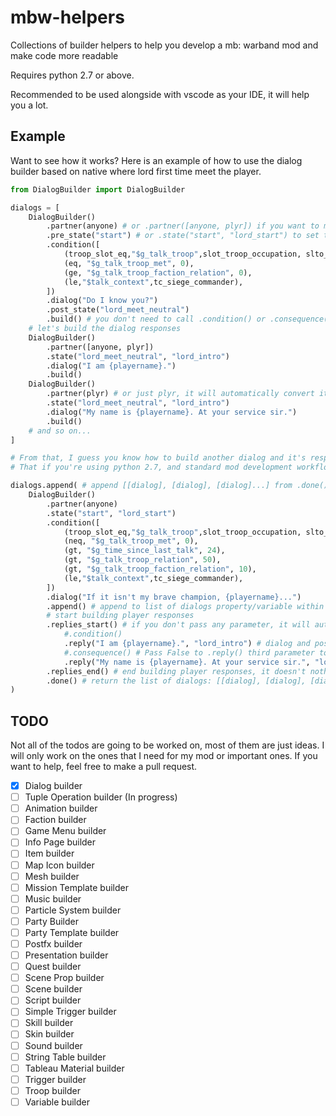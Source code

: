 # mbw-helpers
Collections of builder helpers to help you develop a mb: warband mod and make code more readable

Requires python 2.7 or above.

Recommended to be used alongside with vscode as your IDE, it will help you a lot.

## Example
Want to see how it works? Here is an example of how to use the dialog builder based on native where lord first time meet the player.

```python
from DialogBuilder import DialogBuilder

dialogs = [
    DialogBuilder()
        .partner(anyone) # or .partner([anyone, plyr]) if you want to make a player response/choice
        .pre_state("start") # or .state("start", "lord_start") to set the pre_state and post_state
        .condition([
            (troop_slot_eq,"$g_talk_troop",slot_troop_occupation, slto_kingdom_hero),
            (eq, "$g_talk_troop_met", 0),
            (ge, "$g_talk_troop_faction_relation", 0),
            (le,"$talk_context",tc_siege_commander),
        ])
        .dialog("Do I know you?")
        .post_state("lord_meet_neutral")
        .build() # you don't need to call .condition() or .consequence() if your dialog doesn't have any, they automatically return an empty list
    # let's build the dialog responses
    DialogBuilder()
        .partner([anyone, plyr])
        .state("lord_meet_neutral", "lord_intro")
        .dialog("I am {playername}.")
        .build()
    DialogBuilder()
        .partner(plyr) # or just plyr, it will automatically convert it to [anyone, plyr] by the builder
        .state("lord_meet_neutral", "lord_intro")
        .dialog("My name is {playername}. At your service sir.")
        .build()
    # and so on...
]

# From that, I guess you know how to build another dialog and it's responses.
# That if you're using python 2.7, and standard mod development workflow. In modern development workflow, you can't use them inside the dialogs list, but, in exchange you can do even better:

dialogs.append( # append [[dialog], [dialog], [dialog]...] from .done() to the dialogs list variable
    DialogBuilder()
        .partner(anyone)
        .state("start", "lord_start")
        .condition([
            (troop_slot_eq,"$g_talk_troop",slot_troop_occupation, slto_kingdom_hero),
            (neq, "$g_talk_troop_met", 0),
            (gt, "$g_time_since_last_talk", 24),
            (gt, "$g_talk_troop_relation", 50),
            (gt, "$g_talk_troop_faction_relation", 10),
            (le,"$talk_context",tc_siege_commander),
        ])
        .dialog("If it isn't my brave champion, {playername}...")
        .append() # append to list of dialogs property/variable within the builder itself
        # start building player responses
        .replies_start() # if you don't pass any parameter, it will automatically set the post_state of the previous dialog as the pre_state of the player response. It also automatically set the partner to [anyone, plyr]
            #.condition()
            .reply("I am {playername}.", "lord_intro") # dialog and post_state, if you don't pass the post_state it will automatically set it to "close_window"
            #.consequence() # Pass False to .reply() third parameter to enable consequence
            .reply("My name is {playername}. At your service sir.", "lord_intro")
        .replies_end() # end building player responses, it doesn't nothing and only used for readability
        .done() # return the list of dialogs: [[dialog], [dialog], [dialog]...]
)
```

## TODO
Not all of the todos are going to be worked on, most of them are just ideas. I will only work on the ones that I need for my mod or important ones. If you want to help, feel free to make a pull request.

- [x] Dialog builder
- [ ] Tuple Operation builder (In progress)
- [ ] Animation builder
- [ ] Faction builder
- [ ] Game Menu builder
- [ ] Info Page builder
- [ ] Item builder
- [ ] Map Icon builder
- [ ] Mesh builder
- [ ] Mission Template builder
- [ ] Music builder
- [ ] Particle System builder
- [ ] Party Builder
- [ ] Party Template builder
- [ ] Postfx builder
- [ ] Presentation builder
- [ ] Quest builder
- [ ] Scene Prop builder
- [ ] Scene builder
- [ ] Script builder
- [ ] Simple Trigger builder
- [ ] Skill builder
- [ ] Skin builder
- [ ] Sound builder
- [ ] String Table builder
- [ ] Tableau Material builder
- [ ] Trigger builder
- [ ] Troop builder
- [ ] Variable builder